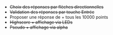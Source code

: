 * ~~Choix des réponses par flèches directionnelles~~
* ~~Validation des réponses par touche Entrée~~
* Proposer une réponse de + tous les 10000 points
* ~~Highscore + affichage via LEDs~~
* ~~Pseudo + affichage via alpha~~